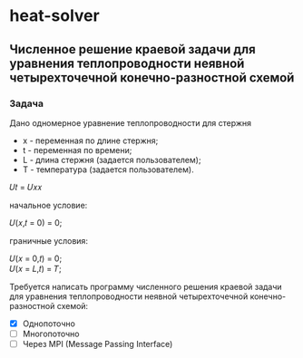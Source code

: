 # heat-solver
## Численное решение краевой задачи для уравнения теплопроводности неявной четырехточечной конечно-разностной схемой
### Задача
Дано одномерное уравнение теплопроводности для стержня
- x - переменная по длине стержня;
- t - переменная по времени;
- L - длина стержня (задается пользователем);
- T - температура (задается пользователем).

𝑈𝑡 = 𝑈𝑥𝑥  

начальное условие:  

𝑈(𝑥,𝑡 = 0) = 0;  

граничные условия:  

𝑈(𝑥 = 0,𝑡) = 0;  
𝑈(𝑥 = 𝐿,𝑡) = 𝑇;

Требуется написать программу численного решения краевой задачи для уравнения теплопроводности неявной четырехточечной конечно-разностной схемой:
- [x] Однопоточно
- [ ] Многопоточно
- [ ] Через MPI (Message Passing Interface)
